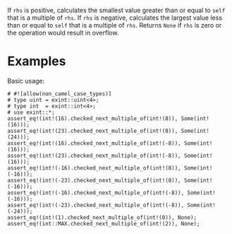 If `rhs` is positive, calculates the smallest value greater than or equal to
`self` that is a multiple of `rhs`. If `rhs` is negative, calculates the largest
value less than or equal to `self` that is a multiple of `rhs`. Returns `None`
if `rhs` is zero or the operation would result in overflow.

# Examples

Basic usage:

```
# #![allow(non_camel_case_types)]
# type uint = exint::uint<4>;
# type int  = exint::int<4>;
# use exint::*;
assert_eq!(int!(16).checked_next_multiple_of(int!(8)), Some(int!(16)));
assert_eq!(int!(23).checked_next_multiple_of(int!(8)), Some(int!(24)));
assert_eq!(int!(16).checked_next_multiple_of(int!(-8)), Some(int!(16)));
assert_eq!(int!(23).checked_next_multiple_of(int!(-8)), Some(int!(16)));
assert_eq!(int!(-16).checked_next_multiple_of(int!(8)), Some(int!(-16)));
assert_eq!(int!(-23).checked_next_multiple_of(int!(8)), Some(int!(-16)));
assert_eq!(int!(-16).checked_next_multiple_of(int!(-8)), Some(int!(-16)));
assert_eq!(int!(-23).checked_next_multiple_of(int!(-8)), Some(int!(-24)));
assert_eq!(int!(1).checked_next_multiple_of(int!(0)), None);
assert_eq!(int::MAX.checked_next_multiple_of(int!(2)), None);
```
